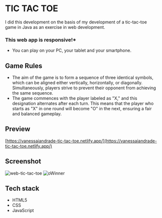 # TIC TAC TOE

I did this development on the basis of my development of a tic-tac-toe game in Java as an exercise in web development.

### This web app is responsive!*
* You can play on your PC, your tablet and your smartphone.


## Game Rules

- The aim of the game is to form a sequence of three identical symbols, which can be aligned either vertically, horizontally, or diagonally. Simultaneously, players strive to prevent their opponent from achieving the same sequence.
- The game commences with the player labeled as "X," and this designation alternates after each turn. This means that the player who starts as "X" in one round will become "O" in the next, ensuring a fair and balanced gameplay.


## Preview

[https://vanessaiandrade-tic-tac-toe.netlify.app/](https://vanessaiandrade-tic-tac-toe.netlify.app/)


## Screenshot

![web-tic-tac-toe](https://github.com/vanessaiandrade/tictactoe-web/assets/104696266/f814284b-791b-4c0c-a52c-f29863532bb7)
![oWinner](https://github.com/vanessaiandrade/tictactoe-web/assets/104696266/682809b0-65ac-4576-b73f-8bdcda074367)


## Tech stack 
- HTML5
- CSS
- JavaScript
